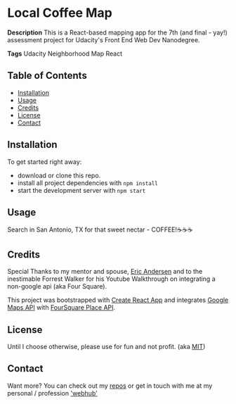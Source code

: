 # Local Coffee Map

**Description**
This is a React-based mapping app for the 7th (and final - yay!) assessment project for Udacity's Front End Web Dev Nanodegree.

**Tags**
Udacity Neighborhood Map React


## Table of Contents

* [Installation](#installation)
* [Usage](#usage)
* [Credits](#credits)
* [License](#license)
* [Contact](#contact)


## Installation

To get started right away:

* download or clone this repo.
* install all project dependencies with `npm install`
* start the development server with `npm start`


## Usage

Search in San Antonio, TX for that sweet nectar - COFFEE!:coffee::coffee::coffee:


## Credits
Special Thanks to my mentor and spouse, [Eric Andersen](https://github.com/chiveturkey) and to the inestimable Forrest Walker for his Youtube Walkthrough on integrating a non-google api (aka Four Square).

This project was bootstrapped with [Create React App](https://github.com/facebook/create-react-app) and integrates [Google Maps API](https://developers.google.com/maps/documentation/javascript/tutorial) with [FourSquare Place API](https://developer.foursquare.com/places-api).

## License

Until I choose otherwise, please use for fun and not profit. (aka [MIT](https://github.com/terribedore/local-coffee-map/blob/master/LICENSE))


## Contact

Want more? You can check out my [repos](https://github.com/terribedore?tab=repositories) or get in touch with me at
my personal / profession ['webhub'](https://terribedore.com)